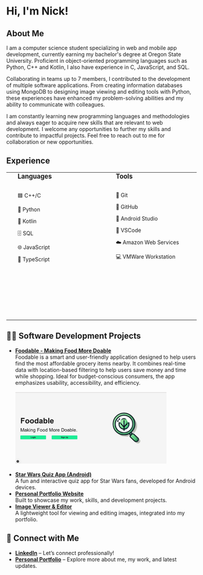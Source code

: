 <h1>Hi, I'm Nick! 
<h2>About Me</h2>
<p>I am a computer science student specializing in web and mobile app development, currently earning my bachelor's degree at Oregon State University. Proficient in object-oriented programming languages such as Python, C++ and Kotlin, I also have experience in C, JavaScript, and SQL. 
  
Collaborating in teams up to 7 members, I contributed to the development of multiple software applications. From creating information databases using MongoDB to designing image viewing and editing tools with Python, these experiences have enhanced my problem-solving abilities and my ability to communicate with colleagues.

I am constantly learning new programming languages and methodologies and always eager to acquire new skills that are relevant to web development. I welcome any opportunities to further my skills and contribute to impactful projects. Feel free to reach out to me for collaboration or new opportunities.</p>

<h2>Experience</h2>

<div align="center">
  <table style="max-width: 1000px; width: 100%; border: none; border-collapse: collapse;">
    <tr valign="top">
      <td style="min-width: 200px; width: 33%; padding: 0 30px;">
        <strong style="font-size: 1.2em;">Languages</strong><br><br>
        <div>
          <p>🟦 C++/C</p>
          <p>🐍 Python</p>
          <p>🤖 Kotlin</p>
          <p>🗄️ SQL</p>
          <p>🌐 JavaScript</p>
          <p>🔷 TypeScript</p>
        </div>
      </td>
      <td style="min-width: 200px; width: 33%; padding: 0 30px;">
        <strong style="font-size: 1.2em;">Tools</strong><br><br>
        <div>
          <p>🔧 Git</p>
          <p>🐙 GitHub</p>
          <p>📱 Android Studio</p>
          <p>📝 VSCode</p>
          <p>☁️ Amazon Web Services</p>
          <p>💻 VMWare Workstation</p>
        </div>
      </td>
      <td style="min-width: 250px; width: 33%; padding: 0 30px;">
        <strong style="font-size: 1.2em;">Classes</strong><br><br>
        <div>
          <p>🖥️ System Administration</p>
          <p>🧙 Defense Against the Dark Arts</p>
          <p>🧮 Analysis of Algorithms</p>
          <p>🧵 Data Structures</p>
          <p>🌐 Intro to Computer Networks</p>
          <p>🗃️ Intro to Databases</p>
          <p>📲 Mobile App Development</p>
          <p>🧠 Operating Systems</p>
          <p>🛠️ Software Engineering</p>
          <p>💻 Web Development</p>
        </div>
      </td>
    </tr>
  </table>
</div>




<h2>👨‍💻 Software Development Projects</h2>

<ul>
  <li>
    <strong><a href="https://github.com/MrF1ow/foodable" target="_blank">Foodable - Making Food More Doable</a></strong><br>
    Foodable is a smart and user-friendly application designed to help users find the most affordable grocery items nearby. It combines real-time data with location-based filtering to help users save money and time while shopping. Ideal for budget-conscious consumers, the app emphasizes usability, accessibility, and efficiency.<br><br>
    <img src="foodable_home_page_light.png" alt="Foodable Home Page" width="400"><br><br>
  </li>
  
  <li>
    <strong><a href="https://github.com/osu-cs492-599-w24/Star_Wars_Quiz_App" target="_blank">Star Wars Quiz App (Android)</a></strong><br>
    A fun and interactive quiz app for Star Wars fans, developed for Android devices.
  </li>
  
  <li>
    <strong><a href="https://github.com/nickcknelson/Personal-Website" target="_blank">Personal Portfolio Website</a></strong><br>
    Built to showcase my work, skills, and development projects.
  </li>
  
  <li>
    <strong><a href="https://github.com/MrF1ow/Image_Viewer_Editor" target="_blank">Image Viewer & Editor</a></strong><br>
    A lightweight tool for viewing and editing images, integrated into my portfolio.
  </li>
</ul>


<h2>🤳 Connect with Me</h2>

<ul>
  <li>
    <strong><a href="https://linkedin.com/in/nickcknelson" target="_blank">LinkedIn</a></strong> – Let’s connect professionally!
  </li>
  <li>
    <strong><a href="https://nickcknelson.dev/" target="_blank">Personal Portfolio</a></strong> – Explore more about me, my work, and latest updates.
  </li>
</ul>
